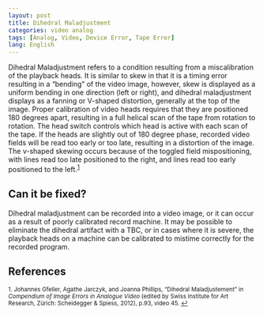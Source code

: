 ```yaml
---
layout: post
title: Dihedral Maladjustment
categories: video analog
tags: [Analog, Video, Device Error, Tape Error]
lang: English
---
```


Dihedral Maladjustment refers to a condition resulting from a miscalibration of the playback heads. It is similar to skew in that it is a timing error resulting in a “bending” of the video image, however, skew is displayed as a uniform bending in one direction (left or right), and dihedral maladjustment displays as a fanning or V-shaped distortion, generally at the top of the image. Proper calibration of video heads requires that they are positioned 180 degrees apart, resulting in a full helical scan of the tape from rotation to rotation. The head switch controls which head is active with each scan of the tape. If the heads are slightly out of 180 degree phase, recorded video fields will be read too early or too late, resulting in a distortion of the image. The v-shaped skewing occurs because of the toggled field mispositioning, with lines read too late positioned to the right, and lines read too early positioned to the left.<sup><a href="#fn1" id="ref1">1</a></sup>

## Can it be fixed?

Dihedral maladjustment can be recorded into a video image, or it can occur as a result of poorly calibrated record machine. It may be possible to eliminate the dihedral artifact with a TBC, or in cases where it is severe, the playback heads on a machine can be calibrated to mistime correctly for the recorded program.

## References

<sup id="fn1">1. Johannes Gfeller, Agathe Jarczyk, and Joanna Phillips, “Dihedral Maladjustement” in _Compendium of Image Errors in Analogue Video_ (edited by Swiss Institute for Art Research, Zürich: Scheidegger & Spiess, 2012), p.93, video 45. <a href="#ref1" title="Jump back to footnote 1 in the text.">↩</a></sup> 
